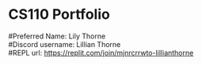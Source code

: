 # CS110 Portfolio
#Preferred Name: Lily Thorne  
#Discord username: Lillian Thorne  
#REPL url: https://replit.com/join/mjnrcrrwto-lillianthorne  
